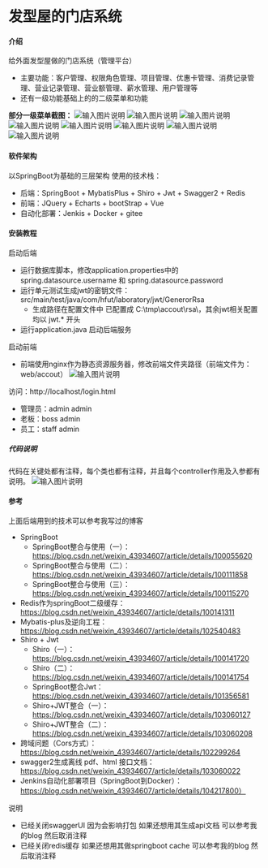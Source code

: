 # 发型屋的门店系统

#### 介绍
给外面发型屋做的门店系统（管理平台）
* 主要功能：客户管理、权限角色管理、项目管理、优惠卡管理、消费记录管理、营业记录管理、营业额管理、薪水管理、用户管理等
* 还有一级功能基础上的的二级菜单和功能

**部分一级菜单截图：**
![输入图片说明](https://github.com/yzx66-net/accout_mange/blob/master/img/1.png "屏幕截图.png")
![输入图片说明](https://github.com/yzx66-net/accout_mange/blob/master/img/2.png "屏幕截图.png")
![输入图片说明](https://github.com/yzx66-net/accout_mange/blob/master/img/3.png "屏幕截图.png")
![输入图片说明](https://github.com/yzx66-net/accout_mange/blob/master/img/4_.png "屏幕截图.png")
![输入图片说明](https://github.com/yzx66-net/accout_mange/blob/master/img/4_5.png "屏幕截图.png")
![输入图片说明](https://github.com/yzx66-net/accout_mange/blob/master/img/7.png "屏幕截图.png")
![输入图片说明](https://github.com/yzx66-net/accout_mange/blob/master/img/5.png "屏幕截图.png")
![输入图片说明](https://github.com/yzx66-net/accout_mange/blob/master/img/6.png "屏幕截图.png")



#### 软件架构
以SpringBoot为基础的三层架构
使用的技术栈：
* 后端：SpringBoot + MybatisPlus + Shiro + Jwt + Swagger2 + Redis
* 前端：JQuery + Echarts + bootStrap + Vue 
* 自动化部署：Jenkis + Docker + gitee 

#### 安装教程
启动后端
* 运行数据库脚本，修改application.properties中的 spring.datasource.username 和 spring.datasource.password
* 运行单元测试生成jwt的密钥文件：src/main/test/java/com/hfut/laboratory/jwt/GenerorRsa
    * 生成路径在配置文件中 已配置成 C:\\tmp\\accout\\rsa\\，其余jwt相关配置均以 jwt.* 开头
* 运行application.java 启动后端服务

启动前端
* 前端使用nginx作为静态资源服务器，修改前端文件夹路径（前端文件为：web/accout）
![输入图片说明](https://images.gitee.com/uploads/images/2020/0730/120229_8a08cec0_5494607.png "屏幕截图.png")


访问：http://localhost/login.html
* 管理员：admin admin
* 老板：boss admin
* 员工：staff admin

##### 代码说明
代码在关键处都有注释，每个类也都有注释，并且每个controller作用及入参都有说明。
![输入图片说明](https://github.com/yzx66-net/accout_mange/blob/master/img/code.png "屏幕截图.png")


#### 参考
上面后端用到的技术可以参考我写过的博客
* SpringBoot
  * SpringBoot整合与使用（一）：https://blog.csdn.net/weixin_43934607/article/details/100055620
  * SpringBoot整合与使用（二）：https://blog.csdn.net/weixin_43934607/article/details/100111858
  * SpringBoot整合与使用（三）：https://blog.csdn.net/weixin_43934607/article/details/100115270
* Redis作为springBoot二级缓存：https://blog.csdn.net/weixin_43934607/article/details/100141311
* Mybatis-plus及逆向工程：https://blog.csdn.net/weixin_43934607/article/details/102540483
* Shiro + Jwt
  * Shiro（一）：https://blog.csdn.net/weixin_43934607/article/details/100141720
  * Shiro（二）：https://blog.csdn.net/weixin_43934607/article/details/100141754
  * SpringBoot整合Jwt：https://blog.csdn.net/weixin_43934607/article/details/101356581
  * Shiro+JWT整合（一）：https://blog.csdn.net/weixin_43934607/article/details/103060127
  * Shiro+JWT整合（二）：https://blog.csdn.net/weixin_43934607/article/details/103060208
* 跨域问题（Cors方式）：https://blog.csdn.net/weixin_43934607/article/details/102299264
* swagger2生成离线 pdf、html 接口文档：https://blog.csdn.net/weixin_43934607/article/details/103060022
* Jenkins自动化部署项目（SpringBoot到Docker）：https://blog.csdn.net/weixin_43934607/article/details/104217800）

说明
* 已经关闭swaggerUI 因为会影响打包 如果还想用其生成api文档 可以参考我的blog 然后取消注释
* 已经关闭redis缓存 如果还想用其做springboot cache 可以参考我的blog 然后取消注释


